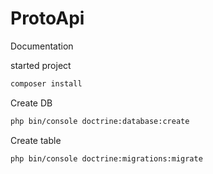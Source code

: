 # ProtoApi

Documentation


started project 

```bash 
composer install
```

Create DB
```bash
php bin/console doctrine:database:create
```

Create table
```bash
php bin/console doctrine:migrations:migrate
```
